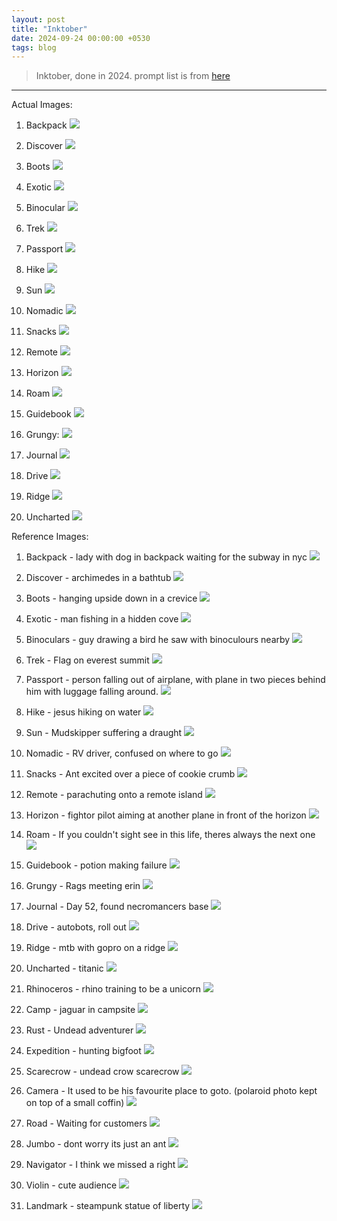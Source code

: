 ```yaml
---
layout: post
title: "Inktober"
date: 2024-09-24 00:00:00 +0530
tags: blog
---
```


> Inktober, done in 2024. prompt list is from [here](https://inktober.com/rules)

---

Actual Images:

1. Backpack ![](https://i.imgur.com/V1jZpTK.png)

2. Discover ![](https://i.imgur.com/J9m4lvQ.png)

3. Boots ![](https://i.imgur.com/lmIExFj.png)

4. Exotic ![](https://i.imgur.com/qxCmZBj.png)

5. Binocular ![](https://i.imgur.com/P67DG8b.png)

6. Trek ![](https://i.imgur.com/D8sgUpP.png)

7. Passport ![](https://i.imgur.com/EQaY2vP.png)

8. Hike ![](https://i.imgur.com/yRmJsB9.png)

9. Sun ![](https://i.imgur.com/5F0NFMH.png)

10. Nomadic ![](https://i.imgur.com/ABrEItv.png)

11. Snacks ![](https://i.imgur.com/D5LNauK.png)

12. Remote ![](https://i.imgur.com/8iVsfiJ.png)

13. Horizon ![](https://i.imgur.com/F1SOvdt.png)

14. Roam ![](https://i.imgur.com/8hPeMYn.png)

15. Guidebook ![](https://i.imgur.com/ffnQfPd.png)

16. Grungy: ![](https://i.imgur.com/cYYIwxR.png)

17. Journal ![](https://i.imgur.com/Di5Wpfd.png)

18. Drive ![](https://i.imgur.com/BslAAvO.png)

19. Ridge ![](https://i.imgur.com/b0BoZvh.png)

20. Uncharted ![](https://i.imgur.com/kwbOeHM.png)

Reference Images:

1. Backpack - lady with dog in backpack waiting for the subway in nyc
 ![](https://i.imgur.com/fgoK8tz.jpeg)

2. Discover - archimedes in a bathtub
   ![](https://i.imgur.com/juPHIiV.jpeg)

3. Boots - hanging upside down in a crevice
   ![](https://i.imgur.com/3DovZ9t.jpeg)

    
4. Exotic - man fishing in a hidden cove
   ![](https://i.imgur.com/kXVWjz0.jpeg)

    
5. Binoculars - guy drawing a bird he saw with binoculours nearby
   ![](https://i.imgur.com/rS3VmDk.jpeg)

    
6. Trek - Flag on everest summit
   ![](https://i.imgur.com/DAZK0J7.jpeg)

    
7. Passport - person falling out of airplane, with plane in two pieces behind him with luggage falling around.
   ![](https://i.imgur.com/HWBfaCR.jpeg)

    
8. Hike - jesus hiking on water ![](https://i.imgur.com/DVOt1yr.jpeg)

    
9. Sun - Mudskipper suffering a draught
   ![](https://i.imgur.com/sUSHcbg.jpeg)

    
10. Nomadic - RV driver, confused on where to go ![](https://i.imgur.com/USiagHY.jpeg)

    
11. Snacks - Ant excited over a piece of cookie crumb ![](https://i.imgur.com/sVnHTPU.jpeg)

    
12. Remote - parachuting onto a remote island ![](https://i.imgur.com/stKflVs.jpeg)

    
13. Horizon - fightor pilot aiming at another plane in front of the horizon ![](https://i.imgur.com/HLpjfnl.jpeg)

    
14. Roam - If you couldn't sight see in this life, theres always the next one
    ![](https://i.imgur.com/POikO6s.jpeg)


    
15. Guidebook - potion making failure ![](https://i.imgur.com/xSn2Bup.jpeg)

    
16. Grungy - Rags meeting erin
    ![](https://i.imgur.com/855nzae.jpeg)

    
17. Journal - Day 52, found necromancers base
    ![](https://i.imgur.com/fOCP1Oi.jpeg)

    
18. Drive -  autobots, roll out
    ![](https://i.imgur.com/ameQE5d.jpeg)

    
19. Ridge - mtb with gopro on a ridge
    ![](https://i.imgur.com/2oA8kfb.jpeg)

    
20. Uncharted - titanic
    ![](https://i.imgur.com/Z0wMcGb.jpeg)

    
21. Rhinoceros - rhino training to be a unicorn
     ![](https://i.imgur.com/sLRCCDl.png)
    
22. Camp - jaguar in campsite 
    ![](https://i.imgur.com/igLdyjb.jpeg)
    
23. Rust - Undead adventurer
    ![](https://i.imgur.com/BRXGIDz.jpeg)

    
24. Expedition - hunting bigfoot
    ![](https://i.imgur.com/8vs54CU.jpeg)

    
25. Scarecrow - undead crow scarecrow
    ![](https://i.imgur.com/ZWW1c0n.jpeg)

    
26. Camera - It used to be his favourite place to goto. (polaroid photo kept on top of a small coffin)
    ![](https://i.imgur.com/dLUGVEV.jpeg)

    
27. Road - Waiting for customers
    ![](https://i.imgur.com/wiUMgWK.jpeg)

    
28. Jumbo - dont worry its just an ant
    ![](https://i.imgur.com/Ao31o9i.jpeg)

    
29. Navigator - I think we missed a right
    ![](https://i.imgur.com/o6uaP4z.jpeg)

    
30. Violin - cute audience
    ![](https://i.imgur.com/WayIp3E.jpeg)

    
31. Landmark - steampunk statue of liberty
    ![](https://images-wixmp-ed30a86b8c4ca887773594c2.wixmp.com/f/f9257bdb-47d0-467a-bd54-d2477bc4ab68/d690qi0-0e313b9b-6e8f-4846-8714-a16fb1974816.jpg/v1/fit/w_828,h_1084,q_70,strp/an_alternate_liberty__steampunk_statue_of_liberty_by_kalessaradan_d690qi0-414w-2x.jpg?token=eyJ0eXAiOiJKV1QiLCJhbGciOiJIUzI1NiJ9.eyJzdWIiOiJ1cm46YXBwOjdlMGQxODg5ODIyNjQzNzNhNWYwZDQxNWVhMGQyNmUwIiwiaXNzIjoidXJuOmFwcDo3ZTBkMTg4OTgyMjY0MzczYTVmMGQ0MTVlYTBkMjZlMCIsIm9iaiI6W1t7ImhlaWdodCI6Ijw9MTIwMCIsInBhdGgiOiJcL2ZcL2Y5MjU3YmRiLTQ3ZDAtNDY3YS1iZDU0LWQyNDc3YmM0YWI2OFwvZDY5MHFpMC0wZTMxM2I5Yi02ZThmLTQ4NDYtODcxNC1hMTZmYjE5NzQ4MTYuanBnIiwid2lkdGgiOiI8PTkxNiJ9XV0sImF1ZCI6WyJ1cm46c2VydmljZTppbWFnZS5vcGVyYXRpb25zIl19.BJm_eP_myZoi7TcW6Vh_tvn6gWMOUu_P39CN-N0fdCI)
